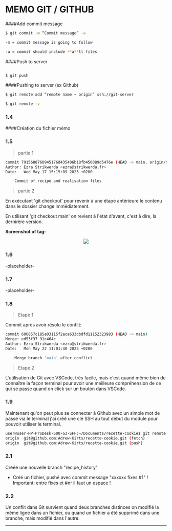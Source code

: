 # MEMO GIT / GITHUB

####Add commit message

```bash
$ git commit -m “Commit message” -a

-m = commit message is going to follow

-a = commit should include **a**ll files
```

####Push to server

```bash

$ git push
```

####Pushing to server (ex Github)

```bash
$ git remote add “remote name → origin” ssh://git-server

$ git remote -v
```

### 1.4

####Création du fichier mémo

### 1.5

> partie 1

```bash
commit 7915688760945176d435406b18fb450089d5476e (HEAD -> main, origin/main)
Author: Ezra Strikwerda <ezra@strikwerda.fr>
Date:   Wed May 17 15:15:09 2023 +0200

    Commit of recipe and realisation files
```

> partie 2

En exécutant 'git checkout' pour revenir à une étape antérieure le contenu dans le dossier change immédiatement.

En utilisant 'git checkout main' on revient à l'état d'avant, c'est à dire, la dernirère version.

**Screenshot of tag:**

<p align="center">
  <img src="http://i.imgur.com/uppJjda.png" />
</p>

### 1.6

-placeholder-

### 1.7

-placeholder-

### 1.8

> Etape 1

Commit après avoir résolu le conflit:

```bash
commit 606857c185e03115f2aca633dbdfd11152323983 (HEAD -> main)
Merge: ed53f37 91c464c
Author: Ezra Strikwerda <ezra@strikwerda.fr>
Date:   Mon May 22 11:01:48 2023 +0200

    Merge branch 'main' after conflict
```

> Etape 2

L'utilisation de Git avec VSCode, très facile, mais c'est quand même bien de connaître la façon terminal pour avoir une meilleure compréhension de ce qui se passe quand on click sur un bouton dans VSCode.

### 1.9

Maintenant qu'on peut plus se connecter à Github avec un simple mot de passe via le terminal j'ai créé une clé SSH au tout début du module pour pouvoir utiliser le terminal.

```bash
user@user-HP-ProDesk-600-G3-SFF:~/Documents/recette-cookie$ git remote -v
origin	git@github.com:Adrew-Kirts/recette-cookie.git (fetch)
origin	git@github.com:Adrew-Kirts/recette-cookie.git (push)
```

### 2.1

Crééé une nouvelle branch "recipe_history"

- Créé un fichier, pushé avec commit message "xxxxxx fixes #1"
  ! Important: entre fixes et #nr il faut un espace !

### 2.2

Un conflit dans Git survient quand deux branches distinces on modifié la même ligne dans un fichier, ou quand un fichier a été supprimé dans une branche, mais modifié dans l'autre.

---
